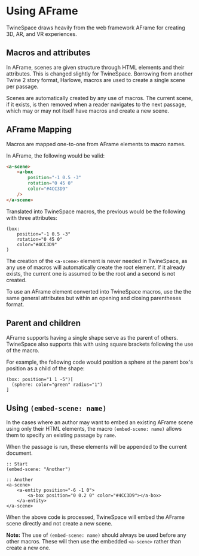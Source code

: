 # Using AFrame

TwineSpace draws heavily from the web framework AFrame for creating 3D, AR, and VR experiences.

## Macros and attributes

In AFrame, scenes are given structure through HTML elements and their attributes. This is changed slightly for TwineSpace. Borrowing from another Twine 2 story format, Harlowe, macros are used to create a single scene per passage.

Scenes are automatically created by any use of macros. The current scene, if it exists, is then removed when a reader navigates to the next passage, which may or may not itself have macros and create a new scene.

## AFrame Mapping

Macros are mapped one-to-one from AFrame elements to macro names.

In AFrame, the following would be valid:

```html
<a-scene>
    <a-box 
        position="-1 0.5 -3"
        rotation="0 45 0"
        color="#4CC3D9"
    />
</a-scene>
```

Translated into TwineSpace macros, the previous would be the following with three attributes:

```twee
(box: 
    position="-1 0.5 -3"
    rotation="0 45 0"
    color="#4CC3D9"
)
```

The creation of the `<a-scene>` element is never needed in TwineSpace, as any use of macros will automatically create the root element. If it already exists, the current one is assumed to be the root and a second is not created.

To use an AFrame element converted into TwineSpace macros, use the the same general attributes but within an opening and closing parentheses format.

## Parent and children

AFrame supports having a single shape serve as the parent of others. TwineSpace also supports this with using square brackets following the use of the macro.

For example, the following code would position a sphere at the parent box's position as a child of the shape:

```twee
(box: position="1 1 -5")[
  (sphere: color="green" radius="1")
]
```

## Using `(embed-scene: name)`

In the cases where an author may want to embed an existing AFrame scene using only their HTML elements, the macro `(embed-scene: name)` allows them to specify an existing passage by `name`.

When the passage is run, these elements will be appended to the current document.

```twee
:: Start
(embed-scene: "Another")

:: Another
<a-scene>
    <a-entity position="-6 -1 0">
        <a-box position="0 0.2 0" color="#4CC3D9"></a-box>
    </a-entity>
</a-scene>
```

When the above code is processed, TwineSpace will embed the AFrame scene directly and not create a new scene.

**Note:** The use of `(embed-scene: name)` should always be used before any other macros. These will then use the embedded `<a-scene>` rather than create a new one.
